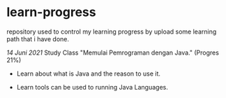 # learn-progress
repository used to control my learning progress by upload some learning path that i have done.

*14 Juni 2021*
Study Class  "Memulai Pemrograman dengan Java." (Progres 21%)

* Learn about what is Java and the reason to use it.

* Learn tools can be used to running Java Languages.
